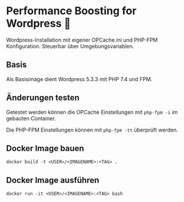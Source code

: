 # Performance Boosting for Wordpress :bowl_with_spoon:

Wordpress-Installation mit eigener OPCache.ini und PHP-FPM Konfiguration. Steuerbar über Umgebungsvariablen.

## Basis
Als Basisimage dient Wordpress 5.3.3 mit PHP 7.4 und FPM.

## Änderungen testen
Getestet werden können die OPCache Einstellungen mit `php-fpm -i` im gebauten Container.

Die PHP-FPM Einstellungen können mit `php-fpm -tt` überprüft werden.

## Docker Image bauen
`docker build -t <USER>/<IMAGENAME>:<TAG> .`

## Docker Image ausführen
`docker run -it <USER>/<IMAGENAME>:<TAG> bash`